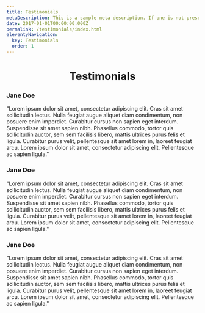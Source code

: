 ```yaml
---
title: Testimonials
metaDescription: This is a sample meta description. If one is not present in your page/post's front matter, the default metadata.desciption will be used instead.
date: 2017-01-01T00:00:00.000Z
permalink: /testimonials/index.html
eleventyNavigation:
  key: Testimonials
  order: 1
---
```

<h1 style="text-align:center;">Testimonials</h1>

### Jane Doe

"Lorem ipsum dolor sit amet, consectetur adipiscing elit. Cras sit amet sollicitudin lectus. Nulla feugiat augue aliquet diam condimentum, non posuere enim imperdiet. Curabitur cursus non sapien eget interdum. Suspendisse sit amet sapien nibh. Phasellus commodo, tortor quis sollicitudin auctor, sem sem facilisis libero, mattis ultrices purus felis et ligula. Curabitur purus velit, pellentesque sit amet lorem in, laoreet feugiat arcu. Lorem ipsum dolor sit amet, consectetur adipiscing elit. Pellentesque ac sapien ligula."

### Jane Doe

"Lorem ipsum dolor sit amet, consectetur adipiscing elit. Cras sit amet sollicitudin lectus. Nulla feugiat augue aliquet diam condimentum, non posuere enim imperdiet. Curabitur cursus non sapien eget interdum. Suspendisse sit amet sapien nibh. Phasellus commodo, tortor quis sollicitudin auctor, sem sem facilisis libero, mattis ultrices purus felis et ligula. Curabitur purus velit, pellentesque sit amet lorem in, laoreet feugiat arcu. Lorem ipsum dolor sit amet, consectetur adipiscing elit. Pellentesque ac sapien ligula."

### Jane Doe

"Lorem ipsum dolor sit amet, consectetur adipiscing elit. Cras sit amet sollicitudin lectus. Nulla feugiat augue aliquet diam condimentum, non posuere enim imperdiet. Curabitur cursus non sapien eget interdum. Suspendisse sit amet sapien nibh. Phasellus commodo, tortor quis sollicitudin auctor, sem sem facilisis libero, mattis ultrices purus felis et ligula. Curabitur purus velit, pellentesque sit amet lorem in, laoreet feugiat arcu. Lorem ipsum dolor sit amet, consectetur adipiscing elit. Pellentesque ac sapien ligula."
